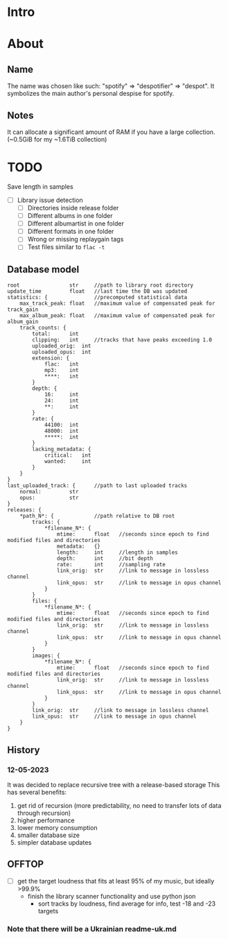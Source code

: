 # Intro

# About

## Name

The name was chosen like such: "spotify" => "despotifier" => "despot".
It symbolizes the main author's personal despise for spotify.

## Notes

It can allocate a significant amount of RAM if you have a large collection. (~0.5GiB for my ~1.6TiB collection)

# TODO

Save length in samples

- [ ] Library issue detection
    - [ ] Directories inside release folder
    - [ ] Different albums in one folder
    - [ ] Different albumartist in one folder
    - [ ] Different formats in one folder
    - [ ] Wrong or missing replaygain tags
    - [ ] Test files similar to `flac -t`

## Database model
```
root                str     //path to library root directory
update_time         float   //last time the DB was updated
statistics: {               //precomputed statistical data
    max_track_peak: float   //maximum value of compensated peak for track_gain
    max_album_peak: float   //maximum value of compensated peak for album_gain
    track_counts: {
        total:      int
        clipping:   int     //tracks that have peaks exceeding 1.0
        uploaded_orig:  int
        uploaded_opus:  int
        extension: {
            flac:   int
            mp3:    int
            ****:   int
        }
        depth: {
            16:     int
            24:     int
            **:     int
        }
        rate: {
            44100:  int
            48000:  int
            *****:  int
        }
        lacking_metadata: {
            critical:   int
            wanted:     int
        }
    }
}
last_uploaded_track: {      //path to last uploaded tracks
    normal:         str
    opus:           str
}
releases: {
    *path_N*: {             //path relative to DB root
        tracks: {
            *filename_N*: {
                mtime:      float   //seconds since epoch to find modified files and directories
                metadata:   {}
                length:     int     //length in samples
                depth:      int     //bit depth
                rate:       int     //sampling rate
                link_orig:  str     //link to message in lossless channel
                link_opus:  str     //link to message in opus channel
            }
        }
        files: {
            *filename_N*: {
                mtime:      float   //seconds since epoch to find modified files and directories
                link_orig:  str     //link to message in lossless channel
                link_opus:  str     //link to message in opus channel
            }
        }
        images: {
            *filename_N*: {
                mtime:      float   //seconds since epoch to find modified files and directories
                link_orig:  str     //link to message in lossless channel
                link_opus:  str     //link to message in opus channel
            }
        }
        link_orig:  str     //link to message in lossless channel
        link_opus:  str     //link to message in opus channel
    }
}
```

## History
### 12-05-2023
It was decided to replace recursive tree with a release-based storage
This has several benefits:
1) get rid of recursion (more predictability, no need to transfer lots of data through recursion)
2) higher performance
3) lower memory consumption
4) smaller database size
5) simpler database updates



## OFFTOP
- [ ] get the target loudness that fits at least 95% of my music, but ideally >99.9%
    - finish the library scanner functionality and use python json
        - sort tracks by loudness, find average for info, test -18 and -23 targets

### Note that there will be a Ukrainian readme-uk.md
